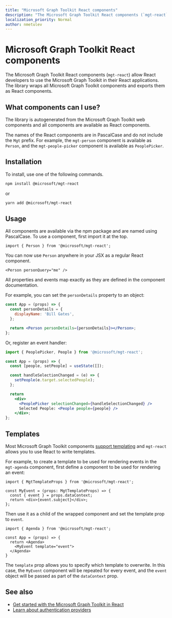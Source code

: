 ```yaml
---
title: "Microsoft Graph Toolkit React components"
description: "The Microsoft Graph Toolkit React components (`mgt-react`) allow React developers to use the Microsoft Graph Toolkit in their React applications."
localization_priority: Normal
author: nmetulev
---
```


# Microsoft Graph Toolkit React components

The Microsoft Graph Toolkit React components (`mgt-react`) allow React developers to use the Microsoft Graph Toolkit in their React applications. The library wraps all Microsoft Graph Toolkit components and exports them as React components.

## What components can I use?

The library is autogenerated from the Microsoft Graph Toolkit web components and all components are available as React components.

The names of the React components are in PascalCase and do not include the `Mgt` prefix. For example, the `mgt-person` component is available as `Person`, and the `mgt-people-picker` component is available as `PeoplePicker`.

## Installation 

To install, use one of the following commands.

```bash
npm install @microsoft/mgt-react
```

or

```bash
yarn add @microsoft/mgt-react
```

## Usage

All components are available via the npm package and are named using PascalCase. To use a component, first import it at the top.

```tsx
import { Person } from '@microsoft/mgt-react';
```

You can now use `Person` anywhere in your JSX as a regular React component.

```tsx
<Person personQuery="me" />
```

All properties and events map exactly as they are defined in the component documentation.

For example, you can set the `personDetails` property to an object:

```jsx
const App = (props) => {
  const personDetails = {
    displayName: 'Bill Gates',
  };

  return <Person personDetails={personDetails}></Person>;
};
```

Or, register an event handler:

```jsx
import { PeoplePicker, People } from '@microsoft/mgt-react';

const App = (props) => {
  const [people, setPeople] = useState([]);

  const handleSelectionChanged = (e) => {
    setPeople(e.target.selectedPeople);
  };

  return
    <div>
      <PeoplePicker selectionChanged={handleSelectionChanged} />
      Selected People: <People people={people} />
    </div>;
};
```

## Templates

Most Microsoft Graph Toolkit components [support templating](../customize-components/templates.md) and `mgt-react` allows you to use React to write templates.

For example, to create a template to be used for rendering events in the `mgt-agenda` component, first define a component to be used for rendering an event:

```tsx
import { MgtTemplateProps } from '@microsoft/mgt-react';

const MyEvent = (props: MgtTemplateProps) => {
  const { event } = props.dataContext;
  return <div>{event.subject}</div>;
};
```

Then use it as a child of the wrapped component and set the template prop to `event`.

```tsx
import { Agenda } from '@microsoft/mgt-react';

const App = (props) => {
  return <Agenda>
    <MyEvent template="event">
  </Agenda>
}
```

The `template` prop allows you to specify which template to overwrite. In this case, the `MyEvent` component will be repeated for every event, and the `event` object will be passed as part of the `dataContext` prop.

## See also

* [Get started with the Microsoft Graph Toolkit in React](./use-toolkit-with-react.md)
* [Learn about authentication providers](../providers/providers.md)
